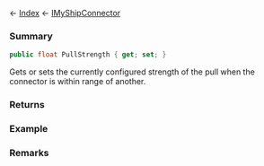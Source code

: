 ← [Index](Api-Index) ← [IMyShipConnector](Sandbox.ModAPI.Ingame.IMyShipConnector)

### Summary

```csharp
public float PullStrength { get; set; }
```

Gets or sets the currently configured strength of the pull when the connector is within range of another.

### Returns

### Example

### Remarks

